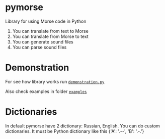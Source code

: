 # pymorse
Library for using Morse code in Python
1. You can translate from text to Morse
2. You can translate from Morse to text
3. You can generate sound files
4. You can parse sound files
# Demonstration
For see how library works run [`demonstration.py`](https://github.com/allmazz/pymorse/blob/master/demonstration.py)

Also check examples in folder [`examples`](https://github.com/allmazz/pymorse/blob/master/examples/)
# Dictionaries
In default pymorse have 2 dictionary: Russian, English. You can do custom dictionaries. It must be Python dictionary like this {'A': '.--', 'B': '.-.'}
